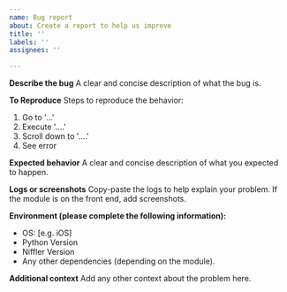 ```yaml
---
name: Bug report
about: Create a report to help us improve
title: ''
labels: ''
assignees: ''

---
```


**Describe the bug**
A clear and concise description of what the bug is.

**To Reproduce**
Steps to reproduce the behavior:
1. Go to '...'
2. Execute '....'
3. Scroll down to '....'
4. See error

**Expected behavior**
A clear and concise description of what you expected to happen.

**Logs or screenshots**
Copy-paste the logs to help explain your problem. If the module is on the front end, add screenshots.

**Environment (please complete the following information):**
 - OS: [e.g. iOS]
 - Python Version
 - Niffler Version
- Any other dependencies (depending on the module).


**Additional context**
Add any other context about the problem here.
